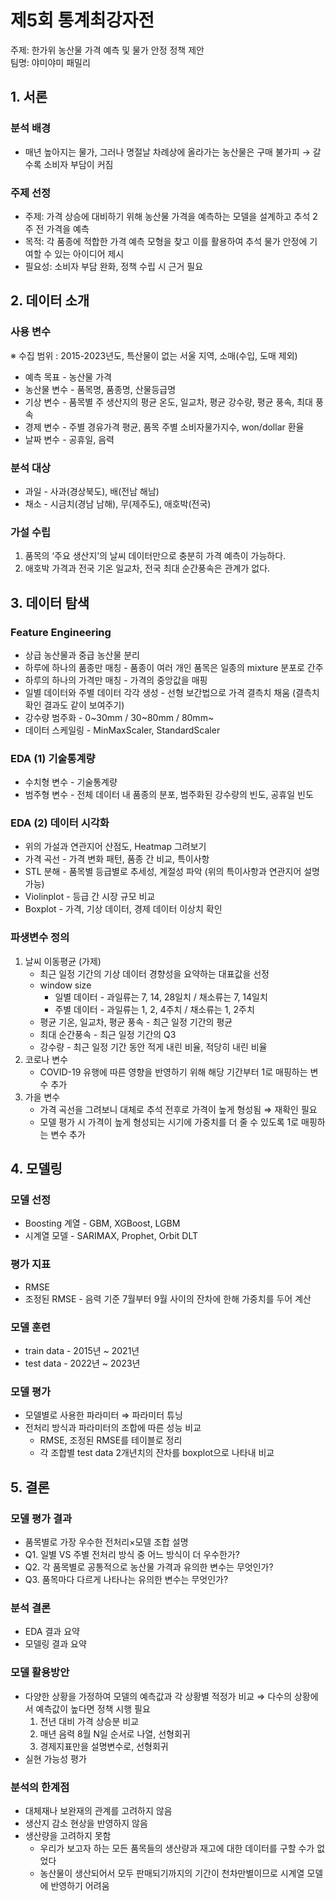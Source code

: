 # 제5회 통계최강자전
주제: 한가위 농산물 가격 예측 및 물가 안정 정책 제안  
팀명: 야미야미 패밀리 

## 1. 서론
### 분석 배경

- 매년 높아지는 물가, 그러나 명절날 차례상에 올라가는 농산물은 구매 불가피 → 갈수록 소비자 부담이 커짐

### 주제 선정

- 주제: 가격 상승에 대비하기 위해 농산물 가격을 예측하는 모델을 설계하고 추석 2주 전 가격을 예측
- 목적: 각 품종에 적합한 가격 예측 모형을 찾고 이를 활용하여 추석 물가 안정에 기여할 수 있는 아이디어 제시
- 필요성: 소비자 부담 완화, 정책 수립 시 근거 필요

## 2. 데이터 소개
### 사용 변수

※ 수집 범위 : 2015-2023년도, 특산물이 없는 서울 지역, 소매(수입, 도매 제외)

- 예측 목표 - 농산물 가격        
- 농산물 변수 - 품목명, 품종명, 산물등급명
- 기상 변수 - 품목별 주 생산지의 평균 온도, 일교차, 평균 강수량, 평균 풍속, 최대 풍속
- 경제 변수 - 주별 경유가격 평균, 품목 주별 소비자물가지수, won/dollar 환율
- 날짜 변수 - 공휴일, 음력

### 분석 대상

- 과일 - 사과(경상북도), 배(전남 해남)
- 채소 - 시금치(경남 남해), 무(제주도), 애호박(전국)

### 가설 수립

1. 품목의 ‘주요 생산지’의 날씨 데이터만으로 충분히 가격 예측이 가능하다. 
2. 애호박 가격과 전국 기온 일교차, 전국 최대 순간풍속은 관계가 없다.

## 3. 데이터 탐색
### Feature Engineering

- 상급 농산물과 중급 농산물 분리
- 하루에 하나의 품종만 매칭 - 품종이 여러 개인 품목은 일종의 mixture 분포로 간주
- 하루의 하나의 가격만 매칭 - 가격의 중앙값을 매핑
- 일별 데이터와 주별 데이터 각각 생성 - 선형 보간법으로 가격 결측치 채움 (결측치 확인 결과도 같이 보여주기)
- 강수량 범주화 - 0~30mm / 30~80mm / 80mm~
- 데이터 스케일링 - MinMaxScaler, StandardScaler

### EDA (1) 기술통계량

- 수치형 변수 - 기술통계량
- 범주형 변수 - 전체 데이터 내 품종의 분포, 범주화된 강수량의 빈도, 공휴일 빈도

### EDA (2) 데이터 시각화
            
- 위의 가설과 연관지어 산점도, Heatmap 그려보기
- 가격 곡선 - 가격 변화 패턴, 품종 간 비교, 특이사항
- STL 분해 - 품목별 등급별로 추세성, 계절성 파악 (위의 특이사항과 연관지어 설명 가능)
- Violinplot - 등급 간 시장 규모 비교
- Boxplot - 가격, 기상 데이터, 경제 데이터 이상치 확인

### 파생변수 정의

1. 날씨 이동평균 (가제)
    - 최근 일정 기간의 기상 데이터 경향성을 요약하는 대표값을 선정
    - window size
        - 일별 데이터 - 과일류는 7, 14, 28일치 / 채소류는 7, 14일치
        - 주별 데이터 - 과일류는 1, 2, 4주치 / 채소류는 1, 2주치
    - 평균 기온, 일교차, 평균 풍속 - 최근 일정 기간의 평균
    - 최대 순간풍속 - 최근 일정 기간의 Q3
    - 강수량 - 최근 일정 기간 동안 적게 내린 비율, 적당히 내린 비율
2. 코로나 변수
    - COVID-19 유행에 따른 영향을 반영하기 위해 해당 기간부터 1로 매핑하는 변수 추가
3. 가을 변수
    - 가격 곡선을 그려보니 대체로 추석 전후로 가격이 높게 형성됨 ⇒ 재확인 필요
    - 모델 평가 시 가격이 높게 형성되는 시기에 가중치를 더 줄 수 있도록 1로 매핑하는 변수 추가

## 4. 모델링
### 모델 선정

- Boosting 계열 - GBM, XGBoost, LGBM
- 시계열 모델 - SARIMAX, Prophet, Orbit DLT

### 평가 지표

- RMSE
- 조정된 RMSE - 음력 기준 7월부터 9월 사이의 잔차에 한해 가중치를 두어 계산

### 모델 훈련

- train data - 2015년 ~ 2021년
- test data - 2022년 ~ 2023년

### 모델 평가

- 모델별로 사용한 파라미터 ⇒ 파라미터 튜닝
- 전처리 방식과 파라미터의 조합에 따른 성능 비교
    - RMSE, 조정된 RMSE를 테이블로 정리
    - 각 조합별 test data 2개년치의 잔차를 boxplot으로 나타내 비교
 
## 5. 결론
### 모델 평가 결과

- 품목별로 가장 우수한 전처리×모델 조합 설명
- Q1. 일별 VS 주별 전처리 방식 중 어느 방식이 더 우수한가?
- Q2. 각 품목별로 공통적으로 농산물 가격과 유의한 변수는 무엇인가?
- Q3. 품목마다 다르게 나타나는 유의한 변수는 무엇인가?

### 분석 결론

- EDA 결과 요약
- 모델링 결과 요약

### 모델 활용방안

- 다양한 상황을 가정하여 모델의 예측값과 각 상황별 적정가 비교 ⇒ 다수의 상황에서 예측값이 높다면 정책 시행 필요
    1. 전년 대비 가격 상승분 비교
    2. 매년 음력 8월 N일 순서로 나열, 선형회귀
    3. 경제지표만을 설명변수로, 선형회귀
- 실현 가능성 평가

### 분석의 한계점

- 대체재나 보완재의 관계를 고려하지 않음
- 생산지 감소 현상을 반영하지 않음
- 생산량을 고려하지 못함
    - 우리가 보고자 하는 모든 품목들의 생산량과 재고에 대한 데이터를 구할 수가 없었다
    - 농산물이 생산되어서 모두 판매되기까지의 기간이 천차만별이므로 시계열 모델에 반영하기 어려움
